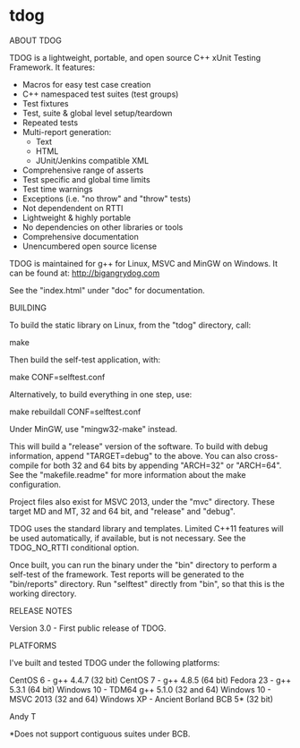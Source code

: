 # tdog

ABOUT TDOG

TDOG is a lightweight, portable, and open source C++ xUnit Testing
Framework. It features:

 - Macros for easy test case creation
 - C++ namespaced test suites (test groups)
 - Test fixtures
 - Test, suite & global level setup/teardown
 - Repeated tests
 - Multi-report generation:
   - Text
   - HTML
   - JUnit/Jenkins compatible XML
 - Comprehensive range of asserts
 - Test specific and global time limits
 - Test time warnings
 - Exceptions (i.e. "no throw" and "throw" tests)
 - Not dependendent on RTTI
 - Lightweight & highly portable
 - No dependencies on other libraries or tools
 - Comprehensive documentation
 - Unencumbered open source license

TDOG is maintained for g++ for Linux, MSVC and MinGW on Windows.
It can be found at: http://bigangrydog.com

See the "index.html" under "doc" for documentation.


BUILDING

To build the static library on Linux, from the "tdog" directory, call:

make

Then build the self-test application, with:

make CONF=selftest.conf

Alternatively, to build everything in one step, use:

make rebuildall CONF=selftest.conf

Under MinGW, use "mingw32-make" instead.

This will build a "release" version of the software. To build with debug
information, append "TARGET=debug" to the above. You can also cross-compile
for both 32 and 64 bits by appending "ARCH=32" or "ARCH=64". See the
"makefile.readme" for more information about the make configuration.

Project files also exist for MSVC 2013, under the "mvc" directory. These
target MD and MT, 32 and 64 bit, and "release" and "debug".

TDOG uses the standard library and templates. Limited C++11 features will
be used automatically, if available, but is not necessary. See the
TDOG_NO_RTTI conditional option.

Once built, you can run the binary under the "bin" directory to perform
a self-test of the framework. Test reports will be generated to the
"bin/reports" directory. Run "selftest" directly from "bin", so that
this is the working directory.


RELEASE NOTES

Version 3.0 - First public release of TDOG.


PLATFORMS

I've built and tested TDOG under the following platforms:

CentOS 6 -    g++ 4.4.7 (32 bit)
CentOS 7 -    g++ 4.8.5 (64 bit)
Fedora 23 -   g++ 5.3.1 (64 bit)
Windows 10 -  TDM64 g++ 5.1.0 (32 and 64)
Windows 10 -  MSVC 2013 (32 and 64)
Windows XP -  Ancient Borland BCB 5* (32 bit)

Andy T

*Does not support contiguous suites under BCB.
